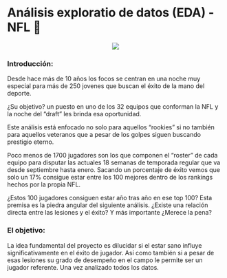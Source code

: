 # Análisis exploratio de datos (EDA) - NFL 🏈
<div id="header" align="center">
  <img src="https://www.sportscasting.com/wp-content/uploads/2020/04/Brian-Dawkins-Eagles-2004.jpg" width=""/>
</div>

### **Introducción:**

Desde hace más de 10 años los focos se centran en una noche
muy especial para más de 250 jovenes que buscan el éxito de la mano
del deporte.

¿Su objetivo? un puesto en uno de los 32 equipos que conforman la NFL y la noche del “draft” les brinda esa oportunidad.

Este análisis está enfocado no solo para aquellos “rookies” si no
también para aquellos veteranos que a pesar de los golpes siguen
buscando prestigio eterno.

Poco menos de 1700 jugadores son los que componen el “roster” de
cada equipo para disputar las actuales 18 semanas de temporada
regular que va desde septiembre hasta enero. Sacando un porcentaje
de éxito vemos que solo un 17% consigue estar entre los 100 mejores
dentro de los rankings hechos por la propia NFL.

¿Estos 100 jugadores consiguen estar año tras año en ese top 100?
Esta premisa es la piedra angular del siguiente análisis. ¿Existe una
relación directa entre las lesiones y el éxito? Y más importante ¿Merece
la pena?

### **El objetivo:**

La idea fundamental del proyecto es dilucidar si el estar sano influye significativamente en el éxito de jugador.
Así como también si a pesar de esas lesiones su grado de desempeño en el campo le permite ser un jugador referente.
Una vez analizado todos los datos.

